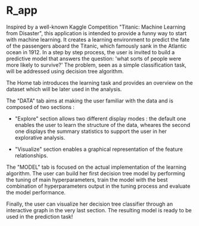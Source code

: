 # R_app
Inspired by a well-known Kaggle Competition "Titanic: Machine Learning from Disaster", this application is intended to provide a funny way to start with machine learning.
It creates a learning environment to predict the fate of the passengers aboard the Titanic, which famously sank in the Atlantic ocean in 1912.
In a step by step process, the user is invited to build a predictive model that answers the question: 
'what sorts of people were more likely to survive?' The problem, seen as a simple classification task, will be addressed using decision tree algorithm.

The Home tab introduces the learning task and provides an overview on the dataset which will be later used in the analysis.

The "DATA" tab aims at making the user familiar with the data and is composed of two sections :

 - "Explore" section allows two different display modes :
    the default one enables the user to learn the structure of the data,
    wheares the second one displays the summary statistics to support the user in her explorative analysis.
  
 - "Visualize" section enables a graphical representation of the feature relationships.
  
The "MODEL" tab is focused on the actual implementation of the learning algorithm. 
The user can build her first decision tree model by performing the tuning of main hyperparameters,
train the model with the best combination of hyperparameters output in the tuning process and evaluate the model performance.

Finally, the user can visualize her decision tree classifier through an interactive graph in the very last section.
The resulting model is ready to be used in the prediction task!
 

